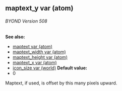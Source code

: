 ## maptext_y var (atom) 
###### BYOND Version 508
**See also:**
*   [maptext var (atom)](/ref/atom/var/maptext.md) 
*   [maptext_width var (atom)](/ref/atom/var/maptext_width.md) 
*   [maptext_height var (atom)](/ref/atom/var/maptext_height.md) 
*   [maptext_x var (atom)](/ref/atom/var/maptext_x.md) 
*   [icon_size var (world)](/ref/world/var/icon_size.md) <!-- -->
**Default value:**
*   0


Maptext, if used, is offset by this many pixels upward.